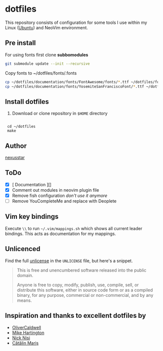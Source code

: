 # dotfiles

This repository consists of configuration for some tools I use within my Linux ([Ubuntu][]) and NeoVim environment.


## Pre install

For using fonts first  clone __subbomodules__

```bash
git submodule update --init --recursive

```

Copy fonts to ~/dotfiles/fonts/.fonts

```bash
cp ~/dotfiles/documentation/fonts/FontAwesome/fonts/*.ttf ~/dotfiles/fonts/.fonts
cp ~/dotfiles/documentation/fonts/YosemiteSanFranciscoFont/*.ttf ~/dotfiles/fonts/.fonts
```

## Install dotfiles

1. Download or clone repository in `$HOME` directory

```

 cd ~/dotfiles
 make

```


## Author

[nexusstar][]

## ToDo

- [x] [ Documentation ][]
- [x] Comment out modules in neovim plugin file
- [x] Remove fish configuration *don't use it anymore*
- [ ] Remove YouCompleteMe and replace with Deoplete

## Vim key bindings

Execute `\\` to run `~/.vim/mappings.sh` which shows all current leader bindings. This acts as documentation for my mappings.


## Unlicenced

Find the full [unlicense][] in the `UNLICENSE` file, but here's a snippet.

>This is free and unencumbered software released into the public domain.
>
>Anyone is free to copy, modify, publish, use, compile, sell, or distribute this software, either in source code form or as a compiled binary, for any purpose, commercial or non-commercial, and by any means.

## Inspiration and thanks to excellent dotfiles by

  - [OliverCaldwell][]
  - [Mike Hartington][]
  - [Nick Nisi][] 
  - [Cătălin Mariș][]

[nexusstar]: https://github.com/nexusstar/dotfiles
[OliverCaldwell]: https://github.com/Olical/dotfiles
[Nick Nisi]: https://github.com/nicknisi/dotfiles
[Cătălin Mariș]: https://github.com/alrra/dotfiles
[Mike Hartington]: https://github.com/mhartington/dotfiles
[the unlicence]: http://unlicense.org/
[vim-plug]: https://github.com/junegunn/vim-plug
[YouCompleteMe]:https://github.com/Valloric/YouCompleteMe
[vim-syntax-expand]:https://github.com/Wolfy87/vim-syntax-expand
[unlicense]:UNLICENSE
[Ubuntu]: https://www.ubuntu.com/
[Initial Setup and Installation]: documentation/InstallArchLinux.md
